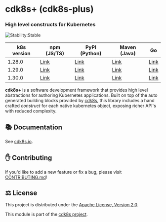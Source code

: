 # cdk8s+ (cdk8s-plus)

### High level constructs for Kubernetes

![Stability:Stable](https://img.shields.io/badge/stability-stable-success)

| k8s version | npm (JS/TS)                                         | PyPI (Python)                                   | Maven (Java)                                                      | Go                                                              |
| ----------- | --------------------------------------------------- | ----------------------------------------------- | ----------------------------------------------------------------- | --------------------------------------------------------------- |
| 1.28.0      | [Link](https://www.npmjs.com/package/cdk8s-plus-28) | [Link](https://pypi.org/project/cdk8s-plus-28/) | [Link](https://search.maven.org/artifact/org.cdk8s/cdk8s-plus-28) | [Link](https://github.com/cdk8s-team/cdk8s-plus-go/tree/k8s.28) |
| 1.29.0      | [Link](https://www.npmjs.com/package/cdk8s-plus-29) | [Link](https://pypi.org/project/cdk8s-plus-29/) | [Link](https://search.maven.org/artifact/org.cdk8s/cdk8s-plus-29) | [Link](https://github.com/cdk8s-team/cdk8s-plus-go/tree/k8s.29) |
| 1.30.0      | [Link](https://www.npmjs.com/package/cdk8s-plus-30) | [Link](https://pypi.org/project/cdk8s-plus-30/) | [Link](https://search.maven.org/artifact/org.cdk8s/cdk8s-plus-30) | [Link](https://github.com/cdk8s-team/cdk8s-plus-go/tree/k8s.30) |

**cdk8s+** is a software development framework that provides high level
abstractions for authoring Kubernetes applications. Built on top of the auto
generated building blocks provided by [cdk8s](../cdk8s), this library includes a
hand crafted *construct* for each native kubernetes object, exposing richer
API's with reduced complexity.

## :books: Documentation

See [cdk8s.io](https://cdk8s.io/docs/latest/plus).

## :raised_hand: Contributing

If you'd like to add a new feature or fix a bug, please visit
[CONTRIBUTING.md](CONTRIBUTING.md)!

## :balance_scale: License

This project is distributed under the [Apache License, Version 2.0](./LICENSE).

This module is part of the [cdk8s project](https://github.com/cdk8s-team).
